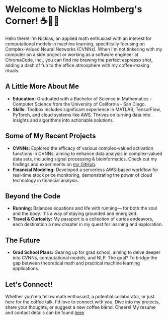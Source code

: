 # Welcome to Nicklas Holmberg's Corner! ☕👨‍💻

Hello there! I'm Nicklas, an applied math enthusiast with an interest for computational models in machine learning, specifically focusing on  Complex-Valued Neural Networks (CVNNs). When I'm not tinkering with my computer on a side project or working as a software engineer at ChromaCode, Inc., you can find me brewing the perfect espresso shot, adding a dash of fun to the office atmosphere with my coffee-making rituals.

## A Little More About Me

- **Education:** Graduated with a Bachelor of Science in Mathematics - Computer Science from the University of California - San Diego.
- **Skills:** Toolbox includes significant experience in MATLAB, TensorFlow, PyTorch, and cloud systems like AWS. Thrives on turning data into insights and algorithms into actionable solutions.

## Some of My Recent Projects

- **CVNNs:** Explored the efficacy of various complex-valued activation functions in CVNNs, aiming to enhance data analysis in complex-valued data sets, including signal processing & bioinformatics. Check out my findings and experiments on [my GitHub](https://github.com/NicklasHolmberg/ComplexValuedNeuralNetworks).
- **Financial Modeling:** Developed a serverless AWS-based workflow for real-time stock price monitoring, demonstrating the power of cloud technology in financial analysis.

## Beyond the Code

- **Running:** Balances equations and life with running— for both the soul and the body. It's a way of staying grounded and energized.
- **Travel & Curiosity:** My passport is a collection of curios endeavors, each destination a new chapter in my quest for learning and exploration.

## The Future

- **Grad School Plans:** Gearing up for grad school, aiming to delve deeper into CVNNs, computational models, and NLP. The goal? To bridge the gap between theoretical math and practical machine learning applications.

## Let's Connect!

Whether you're a fellow math enthusiast, a potential collaborator, or just here for the coffee talk, I'd love to connect with you. Dive into my projects, share your thoughts, or suggest a new coffee blend. Cheers! My resume and contact details can be found [here](https://github.com/NicklasHolmberg/Personal_Page/Resume_Nicklas_Holmberg.pdf)
